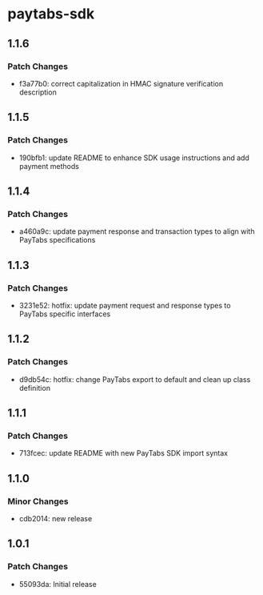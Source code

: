 # paytabs-sdk

## 1.1.6

### Patch Changes

- f3a77b0: correct capitalization in HMAC signature verification description

## 1.1.5

### Patch Changes

- 190bfb1: update README to enhance SDK usage instructions and add payment methods

## 1.1.4

### Patch Changes

- a460a9c: update payment response and transaction types to align with PayTabs specifications

## 1.1.3

### Patch Changes

- 3231e52: hotfix: update payment request and response types to PayTabs specific interfaces

## 1.1.2

### Patch Changes

- d9db54c: hotfix: change PayTabs export to default and clean up class definition

## 1.1.1

### Patch Changes

- 713fcec: update README with new PayTabs SDK import syntax

## 1.1.0

### Minor Changes

- cdb2014: new release

## 1.0.1

### Patch Changes

- 55093da: Initial release
